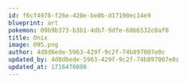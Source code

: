 ```yaml
---
id: f6cf4978-f26e-420e-be0b-d17190ec14e9
blueprint: art
pokemon: 09b9b373-b3b1-4db7-9dfe-60b6532c0af0
title: Onix
image: 095.png
author: 4d8d6ede-5963-429f-9c2f-74b897007e0c
updated_by: 4d8d6ede-5963-429f-9c2f-74b897007e0c
updated_at: 1716476088
---
```

